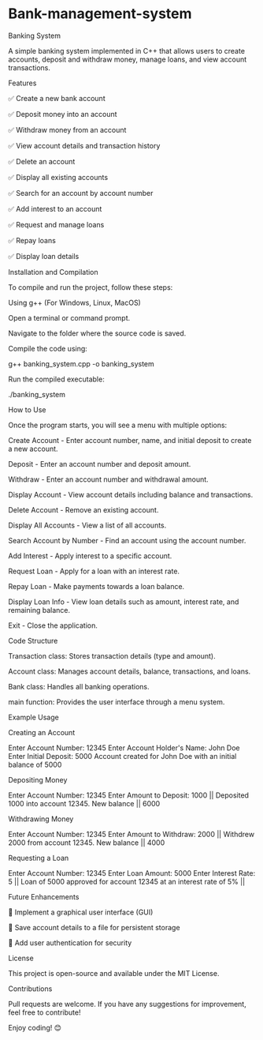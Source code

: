 # Bank-management-system
Banking System

A simple banking system implemented in C++ that allows users to create accounts, deposit and withdraw money, manage loans, and view account transactions.

Features

✅ Create a new bank account

✅ Deposit money into an account

✅ Withdraw money from an account

✅ View account details and transaction history

✅ Delete an account

✅ Display all existing accounts

✅ Search for an account by account number

✅ Add interest to an account

✅ Request and manage loans

✅ Repay loans

✅ Display loan details

Installation and Compilation

To compile and run the project, follow these steps:

Using g++ (For Windows, Linux, MacOS)

Open a terminal or command prompt.

Navigate to the folder where the source code is saved.

Compile the code using:

g++ banking_system.cpp -o banking_system

Run the compiled executable:

./banking_system

How to Use

Once the program starts, you will see a menu with multiple options:

Create Account - Enter account number, name, and initial deposit to create a new account.

Deposit - Enter an account number and deposit amount.

Withdraw - Enter an account number and withdrawal amount.

Display Account - View account details including balance and transactions.

Delete Account - Remove an existing account.

Display All Accounts - View a list of all accounts.

Search Account by Number - Find an account using the account number.

Add Interest - Apply interest to a specific account.

Request Loan - Apply for a loan with an interest rate.

Repay Loan - Make payments towards a loan balance.

Display Loan Info - View loan details such as amount, interest rate, and remaining balance.

Exit - Close the application.

Code Structure

Transaction class: Stores transaction details (type and amount).

Account class: Manages account details, balance, transactions, and loans.

Bank class: Handles all banking operations.

main function: Provides the user interface through a menu system.

Example Usage

Creating an Account

Enter Account Number: 12345
Enter Account Holder's Name: John Doe
Enter Initial Deposit: 5000
Account created for John Doe with an initial balance of 5000

Depositing Money

Enter Account Number: 12345
Enter Amount to Deposit: 1000
|| Deposited 1000 into account 12345. New balance || 6000

Withdrawing Money

Enter Account Number: 12345
Enter Amount to Withdraw: 2000
|| Withdrew 2000 from account 12345. New balance || 4000

Requesting a Loan

Enter Account Number: 12345
Enter Loan Amount: 5000
Enter Interest Rate: 5
|| Loan of 5000 approved for account 12345 at an interest rate of 5% ||

Future Enhancements

🔹 Implement a graphical user interface (GUI)

🔹 Save account details to a file for persistent storage

🔹 Add user authentication for security

License

This project is open-source and available under the MIT License.

Contributions

Pull requests are welcome. If you have any suggestions for improvement, feel free to contribute!

Enjoy coding! 😊

